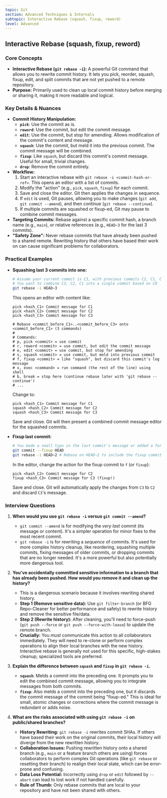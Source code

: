 ```yaml
---
topic: Git
section: Advanced Techniques & Internals
subtopic: Interactive Rebase (squash, fixup, reword)
level: Advanced
---
```


## Interactive Rebase (squash, fixup, reword)
### Core Concepts

*   **Interactive Rebase (`git rebase -i`):** A powerful Git command that allows you to rewrite commit history. It lets you pick, reorder, squash, fixup, edit, and split commits that are not yet pushed to a remote repository.
*   **Purpose:** Primarily used to clean up local commit history before merging or sharing it, making it more readable and logical.

### Key Details & Nuances

*   **Commit History Manipulation:**
    *   **`pick`**: Use the commit as is.
    *   **`reword`**: Use the commit, but edit the commit message.
    *   **`edit`**: Use the commit, but stop for amending. Allows modification of the commit's content and message.
    *   **`squash`**: Use the commit, but meld it into the previous commit. The commit message will be combined.
    *   **`fixup`**: Like `squash`, but discard this commit's commit message. Useful for small, trivial changes.
    *   **`drop`**: Remove the commit entirely.
*   **Workflow:**
    1.  Start an interactive rebase with `git rebase -i <commit-hash-or-ref>`. This opens an editor with a list of commits.
    2.  Modify the "action" (e.g., `pick`, `squash`, `fixup`) for each commit.
    3.  Save and close the editor. Git then applies the changes in sequence.
    4.  If `edit` is used, Git pauses, allowing you to make changes (`git add`, `git commit --amend`), and then continue (`git rebase --continue`).
    5.  If multiple commits are squashed or fixup-ed, Git may pause to combine commit messages.
*   **Targeting Commits:** Rebase against a specific commit hash, a branch name (e.g., `main`), or relative references (e.g., `HEAD~3` for the last 3 commits).
*   **"Safety Zone":** Never rebase commits that have already been pushed to a shared remote. Rewriting history that others have based their work on can cause significant problems for collaborators.

### Practical Examples

*   **Squashing last 3 commits into one:**
    ```sh
    # Assume your current commit is C3, with previous commits C2, C1, C0
    # You want to combine C3, C2, C1 into a single commit based on C0
    git rebase -i HEAD~3
    ```
    This opens an editor with content like:
    ```
    pick <hash_C1> Commit message for C1
    pick <hash_C2> Commit message for C2
    pick <hash_C3> Commit message for C3

    # Rebase <commit_before_C1>..<commit_before_C3> onto <commit_before_C1> (3 commands)
    #
    # Commands:
    # p, pick <commit> = use commit
    # r, reword <commit> = use commit, but edit the commit message
    # e, edit <commit> = use commit, but stop for amending
    # s, squash <commit> = use commit, but meld into previous commit
    # f, fixup <commit> = like "squash", but discard this commit's log message
    # x, exec <command> = run command (the rest of the line) using shell
    # b, break = stop here (continue rebase later with 'git rebase --continue')
    # ...
    ```
    Change to:
    ```
    pick <hash_C1> Commit message for C1
    squash <hash_C2> Commit message for C2
    squash <hash_C3> Commit message for C3
    ```
    Save and close. Git will then present a combined commit message editor for the squashed commits.

*   **Fixup last commit:**
    ```sh
    # You made a small typo in the last commit's message or added a forgotten file
    git commit --fixup HEAD
    git rebase -i HEAD~2 # Rebase on HEAD~2 to include the fixup commit
    ```
    In the editor, change the action for the fixup commit to `f` (or `fixup`):
    ```
    pick <hash_C2> Commit message for C2
    fixup <hash_C3> Commit message for C3 (fixup!)
    ```
    Save and close. Git will automatically apply the changes from `C3` to `C2` and discard `C3`'s message.

### Interview Questions

1.  **When would you use `git rebase -i` versus `git commit --amend`?**
    *   `git commit --amend` is for modifying the *very last* commit (its message or content). It's a simpler operation for minor fixes to the most recent commit.
    *   `git rebase -i` is for rewriting a *sequence* of commits. It's used for more complex history cleanup, like reordering, squashing multiple commits, fixing messages of older commits, or dropping commits that are no longer needed. It's a more powerful but also potentially more dangerous tool.

2.  **You've accidentally committed sensitive information to a branch that has already been pushed. How would you remove it and clean up the history?**
    *   This is a dangerous scenario because it involves rewriting shared history.
    *   **Step 1 (Remove sensitive data):** Use `git filter-branch` (or BFG Repo-Cleaner for better performance and safety) to rewrite history and remove the sensitive file/data.
    *   **Step 2 (Rewrite history):** After cleaning, you'll need to force-push (`git push --force` or `git push --force-with-lease`) to update the remote branch.
    *   **Crucially:** You *must* communicate this action to all collaborators immediately. They will need to re-clone or perform complex operations to align their local branches with the new history. Interactive rebase is generally not used for this specific, high-stakes cleanup; specialized tools are preferred.

3.  **Explain the difference between `squash` and `fixup` in `git rebase -i`.**
    *   **`squash`**: Melds a commit into the preceding one. It prompts you to edit the combined commit message, allowing you to integrate messages from both commits.
    *   **`fixup`**: Also melds a commit into the preceding one, but it discards the commit message of the commit being "fixup-ed." This is ideal for small, atomic changes or corrections where the commit message is redundant or adds noise.

4.  **What are the risks associated with using `git rebase -i` on public/shared branches?**
    *   **History Rewriting:** `git rebase -i` rewrites commit SHAs. If others have based their work on the original commits, their local history will diverge from the new rewritten history.
    *   **Collaboration Issues:** Pushing rewritten history onto a shared branch (e.g., `main` or a feature branch others are using) forces collaborators to perform complex Git operations (like `git rebase` or resetting their branch) to realign their local state, which can be error-prone and confusing.
    *   **Data Loss Potential:** Incorrectly using `drop` or `edit` followed by `--abort` can lead to lost work if not handled carefully.
    *   **Rule of Thumb:** Only rebase commits that are local to your repository and have not been shared with others.